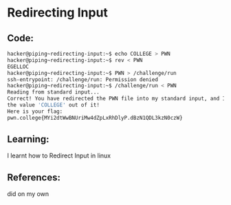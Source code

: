 # Redirecting Input
## Code:
```bash
hacker@piping~redirecting-input:~$ echo COLLEGE > PWN
hacker@piping~redirecting-input:~$ rev < PWN
EGELLOC
hacker@piping~redirecting-input:~$ PWN > /challenge/run
ssh-entrypoint: /challenge/run: Permission denied
hacker@piping~redirecting-input:~$ /challenge/run < PWN
Reading from standard input...
Correct! You have redirected the PWN file into my standard input, and I read
the value 'COLLEGE' out of it!
Here is your flag:
pwn.college{MYi2dtWwBNUriMw4dZpLxRhDlyP.dBzN1QDL3kzN0czW}
```
## Learning:
 I learnt how to Redirect Input in linux
## References:
 did on my own
